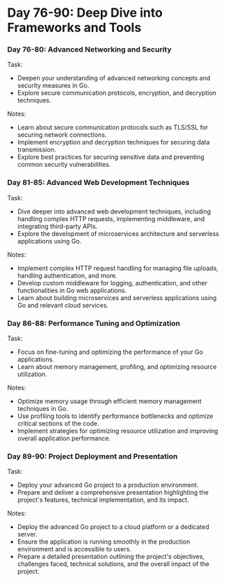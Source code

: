 # Day 76-90: Deep Dive into Frameworks and Tools

### Day 76-80: Advanced Networking and Security
Task:
- Deepen your understanding of advanced networking concepts and security measures in Go.
- Explore secure communication protocols, encryption, and decryption techniques.

Notes:
- Learn about secure communication protocols such as TLS/SSL for securing network connections.
- Implement encryption and decryption techniques for securing data transmission.
- Explore best practices for securing sensitive data and preventing common security vulnerabilities.

### Day 81-85: Advanced Web Development Techniques
Task:
- Dive deeper into advanced web development techniques, including handling complex HTTP requests, implementing middleware, and integrating third-party APIs.
- Explore the development of microservices architecture and serverless applications using Go.

Notes:
- Implement complex HTTP request handling for managing file uploads, handling authentication, and more.
- Develop custom middleware for logging, authentication, and other functionalities in Go web applications.
- Learn about building microservices and serverless applications using Go and relevant cloud services.

### Day 86-88: Performance Tuning and Optimization
Task:
- Focus on fine-tuning and optimizing the performance of your Go applications.
- Learn about memory management, profiling, and optimizing resource utilization.

Notes:
- Optimize memory usage through efficient memory management techniques in Go.
- Use profiling tools to identify performance bottlenecks and optimize critical sections of the code.
- Implement strategies for optimizing resource utilization and improving overall application performance.

### Day 89-90: Project Deployment and Presentation
Task:
- Deploy your advanced Go project to a production environment.
- Prepare and deliver a comprehensive presentation highlighting the project's features, technical implementation, and its impact.

Notes:
- Deploy the advanced Go project to a cloud platform or a dedicated server.
- Ensure the application is running smoothly in the production environment and is accessible to users.
- Prepare a detailed presentation outlining the project's objectives, challenges faced, technical solutions, and the overall impact of the project.